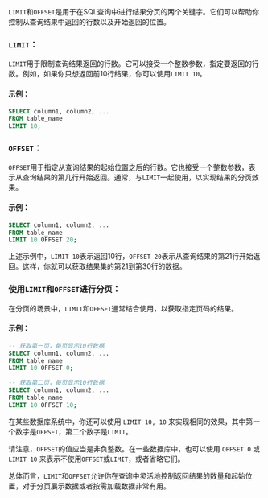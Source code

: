 `LIMIT`和`OFFSET`是用于在SQL查询中进行结果分页的两个关键字。它们可以帮助你控制从查询结果中返回的行数以及开始返回的位置。

### `LIMIT`：
`LIMIT`用于限制查询结果返回的行数。它可以接受一个整数参数，指定要返回的行数。例如，如果你只想返回前10行结果，你可以使用`LIMIT 10`。

#### 示例：
```sql
SELECT column1, column2, ...
FROM table_name
LIMIT 10;
```

### `OFFSET`：
`OFFSET`用于指定从查询结果的起始位置之后的行数。它也接受一个整数参数，表示从查询结果的第几行开始返回。通常，与`LIMIT`一起使用，以实现结果的分页效果。

#### 示例：
```sql
SELECT column1, column2, ...
FROM table_name
LIMIT 10 OFFSET 20;
```

上述示例中，`LIMIT 10`表示返回10行，`OFFSET 20`表示从查询结果的第21行开始返回。这样，你就可以获取结果集的第21到第30行的数据。

### 使用`LIMIT`和`OFFSET`进行分页：
在分页的场景中，`LIMIT`和`OFFSET`通常结合使用，以获取指定页码的结果。

#### 示例：
```sql
-- 获取第一页，每页显示10行数据
SELECT column1, column2, ...
FROM table_name
LIMIT 10 OFFSET 0;
```

```sql
-- 获取第二页，每页显示10行数据
SELECT column1, column2, ...
FROM table_name
LIMIT 10 OFFSET 10;
```

在某些数据库系统中，你还可以使用 `LIMIT 10, 10` 来实现相同的效果，其中第一个数字是`OFFSET`，第二个数字是`LIMIT`。

请注意，`OFFSET`的值应当是非负整数。在一些数据库中，也可以使用 `OFFSET 0` 或 `LIMIT 10` 来表示不使用`OFFSET`或`LIMIT`，或者省略它们。

总体而言，`LIMIT`和`OFFSET`允许你在查询中灵活地控制返回结果的数量和起始位置，对于分页展示数据或者按需加载数据非常有用。